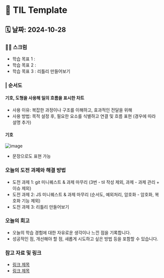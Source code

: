 # 📝 TIL Template

## 🗓️ 날짜: 2024-10-28

### 🙏🏻 스크럼
- 학습 목표 1 : 
- 학습 목표 2 : 
- 학습 목표 3 : 리틀리 만들어보기

### | 순서도
#### 기호, 도형을 사용해 일의 흐름을 표시한 차트
- 사용 이유: 복잡한 과정이나 구조를 이해하고, 효과적인 전달을 위해
- 사용 방법: 목적 설정 후, 필요한 요소를 식별하고 연결 및 흐름 표현 (경우에 따라 설명 추가)

#### 기호
![image](https://github.com/user-attachments/assets/ad10527d-63fc-4ca3-a443-334a6d11a026)
- 문장으로도 표현 가능

### 오늘의 도전 과제와 해결 방법
- 도전 과제 1: git 미니퀘스트 & 과제 마무리 (3번 - til 작성 제외, 과제 - 과제 관리 + 이슈 제외)
- 도전 과제 2: JS 미니퀘스트 & 과제 마무리 (순서도, 예외처리, 암호화 - 암호화, 복호화 기능 제외)
- 도전 과제 3: 리틀리 만들어보기

### 오늘의 회고
- 오늘의 학습 경험에 대한 자유로운 생각이나 느낀 점을 기록합니다.
- 성공적인 점, 개선해야 할 점, 새롭게 시도하고 싶은 방법 등을 포함할 수 있습니다.

### 참고 자료 및 링크
- [링크 제목](URL)
- [링크 제목](URL)
